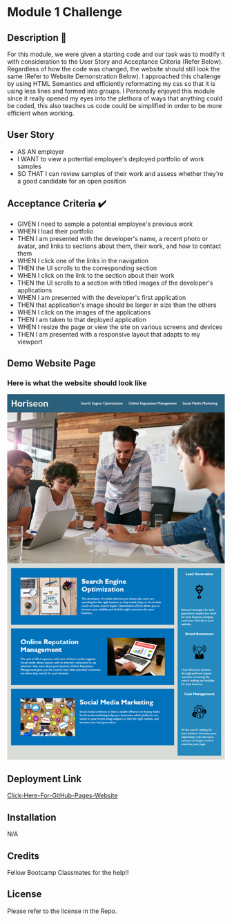 # Module 1 Challenge


## Description 📖
For this module, we were given a starting code and our task was to modify it with consideration to the User Story and Acceptance Criteria (Refer Below). Regardless of how the code was changed, the website should still look the same (Refer to Website Demonstration Below). I approached this challenge by using HTML Semantics and efficiently reformatting my css so that it is using less lines and formed into groups. I Personally enjoyed this module since it really opened my eyes into the plethora of ways that anything could be coded, this also teaches us code could be simplified in order to be more efficient when working.

## User Story
- AS AN employer
- I WANT to view a potential employee's deployed portfolio of work samples
- SO THAT I can review samples of their work and assess whether they're a good candidate for an open position

## Acceptance Criteria ✔️
- GIVEN I need to sample a potential employee's previous work
- WHEN I load their portfolio
- THEN I am presented with the developer's name, a recent photo or avatar, and links to sections about them, their work, and how to contact them
- WHEN I click one of the links in the navigation
- THEN the UI scrolls to the corresponding section
- WHEN I click on the link to the section about their work
- THEN the UI scrolls to a section with titled images of the developer's applications
- WHEN I am presented with the developer's first application
- THEN that application's image should be larger in size than the others
- WHEN I click on the images of the applications
- THEN I am taken to that deployed application
- WHEN I resize the page or view the site on various screens and devices
- THEN I am presented with a responsive layout that adapts to my viewport

## Demo Website Page
### Here is what the website should look like
![Webpage](./assets/01-html-css-git-homework-demo.png)


## Deployment Link
[Click-Here-For-GitHub-Pages-Website](
https://tweakiel.github.io/Module-1-Challenge/) 

## Installation

N/A



## Credits

Fellow Bootcamp Classmates for the help!!

## License

Please refer to the license in the Repo.



